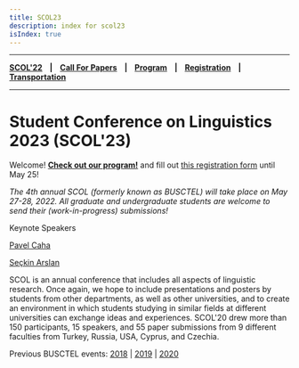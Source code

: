 ```yaml
---
title: SCOL23
description: index for scol23
isIndex: true
---
```


---

**[SCOL'22][scol23] ‎ ‎ ‎ | ‎ ‎ ‎ [Call For Papers][cfp] ‎ ‎ ‎ | ‎ ‎ ‎ [Program][prog] ‎ ‎ ‎ | ‎ ‎ ‎ [Registration][reg] ‎ ‎ ‎ | ‎ ‎ ‎ [Transportation][tp]**

---

# Student Conference on Linguistics 2023 (SCOL'23)

Welcome! [**Check out our program!**][prog] and fill out [this registration form](https://forms.gle/3ec8wf6hXzNmY1Bw9) until May 25!

*The 4th annual SCOL (formerly known as BUSCTEL) will take place on May 27-28, 2022. All graduate and undergraduate students are welcome to send their (work-in-progress) submissions!*


Keynote Speakers

[Pavel Caha](https://www.muni.cz/en/people/53172-pavel-caha/cv)

[Seçkin Arslan](https://www.rug.nl/staff/seckin.arslan/)

SCOL is an annual conference that includes all aspects of linguistic research. Once again, we hope to include presentations and posters by students from other departments, as well as other universities, and to create an environment in which students studying in similar fields at different universities can exchange ideas and experiences. SCOL'20 drew more than 150 participants, 15 speakers, and 55 paper submissions from 9 different faculties from Turkey, Russia, USA, Cyprus, and Czechia.


Previous BUSCTEL events: [2018](/events/busctel18) | [2019](/events/busctel19) | [2020](/events/busctel20)


[tp]: /scol23/transportation
[reg]: /scol23/registration
[scol23]: /scol23
[cfp]: /scol23/callforpapers
[prog]: /scol23/program
